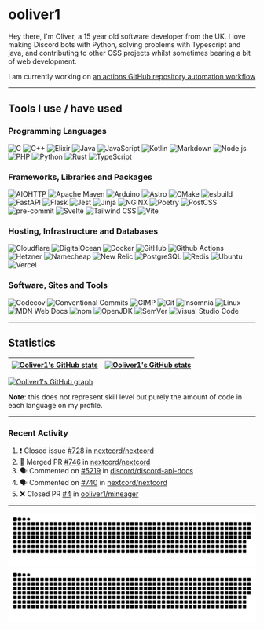 # ooliver1

Hey there, I'm Oliver, a 15 year old software developer from the UK. I love making Discord bots with Python, solving problems with Typescript and java, and contributing to other OSS projects whilst sometimes bearing a bit of web development.

I am currently working on [an actions GitHub repository automation workflow](https://github.com/ooliver1/triagecat)

---

## Tools I use / have used

### Programming Languages

![C](https://img.shields.io/badge/C-A8B9CC?logo=C&logoColor=white)
![C++](https://img.shields.io/badge/C++-00599C?logo=C%2B%2B&logoColor=white)
![Elixir](https://img.shields.io/badge/Elixir-4B275F?logo=Elixir&logoColor=white)
![Java](https://img.shields.io/badge/Java-007396?logo=Java&logoColor=white)
![JavaScript](https://img.shields.io/badge/JavaScript-F7DF1E?logo=JavaScript&logoColor=white)
![Kotlin](https://img.shields.io/badge/Kotlin-7F52FF?logo=Kotlin&logoColor=white)
![Markdown](https://img.shields.io/badge/Markdown-000000?logo=Markdown&logoColor=white)
![Node.js](https://img.shields.io/badge/Node.js-339933?logo=Node.js&logoColor=white)
![PHP](https://img.shields.io/badge/PHP-777BB4?logo=PHP&logoColor=white)
![Python](https://img.shields.io/badge/Python-3776AB?logo=Python&logoColor=white)
![Rust](https://img.shields.io/badge/Rust-000000?logo=Rust&logoColor=white)
![TypeScript](https://img.shields.io/badge/TypeScript-3178C6?logo=TypeScript&logoColor=white)

### Frameworks, Libraries and Packages

![AIOHTTP](https://img.shields.io/badge/AIOHTTP-2C5BB4?logo=AIOHTTP&logoColor=white)
![Apache Maven](https://img.shields.io/badge/Apache%20Maven-C71A36?logo=Apache%20Maven&logoColor=white)
![Arduino](https://img.shields.io/badge/Arduino-00979D?logo=Arduino&logoColor=white)
![Astro](https://img.shields.io/badge/Astro-FF5D01?logo=Astro&logoColor=white)
![CMake](https://img.shields.io/badge/CMake-064F8C?logo=CMake&logoColor=white)
![esbuild](https://img.shields.io/badge/esbuild-FFCF00?logo=esbuild&logoColor=white)
![FastAPI](https://img.shields.io/badge/FastAPI-009688?logo=FastAPI&logoColor=white)
![Flask](https://img.shields.io/badge/Flask-000000?logo=Flask&logoColor=white)
![Jest](https://img.shields.io/badge/Jest-C21325?logo=Jest&logoColor=white)
![Jinja](https://img.shields.io/badge/Jinja-B41717?logo=Jinja&logoColor=white)
![NGINX](https://img.shields.io/badge/NGINX-009639?logo=NGINX&logoColor=white)
![Poetry](https://img.shields.io/badge/Poetry-60A5FA?logo=Poetry&logoColor=white)
![PostCSS](https://img.shields.io/badge/PostCSS-DD3A0A?logo=PostCSS&logoColor=white)
![pre-commit](https://img.shields.io/badge/pre-commit-FAB040?logo=pre-commit&logoColor=white)
![Svelte](https://img.shields.io/badge/Svelte-FF3E00?logo=Svelte&logoColor=white)
![Tailwind CSS](https://img.shields.io/badge/Tailwind%20CSS-06B6D4?logo=Tailwind%20CSS&logoColor=white)
![Vite](https://img.shields.io/badge/Vite-646CFF?logo=Vite&logoColor=white)

### Hosting, Infrastructure and Databases

![Cloudflare](https://img.shields.io/badge/Cloudflare-F38020?logo=Cloudflare&logoColor=white)
![DigitalOcean](https://img.shields.io/badge/DigitalOcean-0080FF?logo=DigitalOcean&logoColor=white)
![Docker](https://img.shields.io/badge/Docker-2496ED?logo=Docker&logoColor=white)
![GitHub](https://img.shields.io/badge/GitHub-181717?logo=GitHub&logoColor=white)
![Github Actions](https://img.shields.io/badge/Github%20Actions-2088FF?logo=Github%20Actions&logoColor=white)
![Hetzner](https://img.shields.io/badge/Hetzner-D50C2D?logo=Hetzner&logoColor=white)
![Namecheap](https://img.shields.io/badge/Namecheap-DE3723?logo=Namecheap&logoColor=white)
![New Relic](https://img.shields.io/badge/New%20Relic-008C99?logo=New%20Relic&logoColor=white)
![PostgreSQL](https://img.shields.io/badge/PostgreSQL-4169E1?logo=PostgreSQL&logoColor=white)
![Redis](https://img.shields.io/badge/Redis-DC382D?logo=Redis&logoColor=white)
![Ubuntu](https://img.shields.io/badge/Ubuntu-E95420?logo=Ubuntu&logoColor=white)
![Vercel](https://img.shields.io/badge/Vercel-000000?logo=Vercel&logoColor=white)

### Software, Sites and Tools

![Codecov](https://img.shields.io/badge/Codecov-F01F7A?logo=Codecov&logoColor=white)
![Conventional Commits](https://img.shields.io/badge/Conventional%20Commits-FE5196?logo=Conventional%20Commits&logoColor=white)
![GIMP](https://img.shields.io/badge/GIMP-5C5543?logo=GIMP&logoColor=white)
![Git](https://img.shields.io/badge/Git-F05032?logo=Git&logoColor=white)
![Insomnia](https://img.shields.io/badge/Insomnia-4000BF?logo=Insomnia&logoColor=white)
![Linux](https://img.shields.io/badge/Linux-FCC624?logo=Linux&logoColor=white)
![MDN Web Docs](https://img.shields.io/badge/MDN%20Web%20Docs-000000?logo=MDN%20Web%20Docs&logoColor=white)
![npm](https://img.shields.io/badge/npm-CB3837?logo=npm&logoColor=white)
![OpenJDK](https://img.shields.io/badge/OpenJDK-FFFFFF?logo=OpenJDK&logoColor=black)
![SemVer](https://img.shields.io/badge/SemVer-3F4551?logo=SemVer&logoColor=white)
![Visual Studio Code](https://img.shields.io/badge/Visual%20Studio%20Code-007ACC?logo=Visual%20Studio%20Code&logoColor=white)

---

## Statistics

| <a href="https://github.com/anuraghazra/github-readme-stats"><img src="https://github-readme-stats-ooliver1.vercel.app/api/?username=ooliver1&theme=midnight-purple&count_private=true&include_all_commits=true&show_icons=true&hide_border=true" alt="Ooliver1's GitHub stats" align="center" /></a> | <a href="https://github.com/anuraghazra/github-readme-stats"><img src="https://github-readme-stats-ooliver1.vercel.app/api/top-langs?username=ooliver1&theme=midnight-purple&count_private=true&exclude_repo=obsidi&layout=compact&langs_count=10&hide_border=true" alt="Ooliver1's GitHub stats" align="center" /></a> |
| ----------------------------------------------------------------------------------------------------------------------------------------------------------------------------------------------------------------------------------------------------------------------------------------------------- | ----------------------------------------------------------------------------------------------------------------------------------------------------------------------------------------------------------------------------------------------------------------------------------------------------------------------- |

[![Ooliver1's GitHub graph](https://activity-graph.herokuapp.com/graph?username=ooliver1&bg_color=000000&color=9745f5&line=9745f5&point=FFFFFF&hide_border=true)](https://github.com/ashutosh00710/github-readme-logoity-graph)


**Note**: this does not represent skill level but purely the amount of code in each language on my profile.

---

### Recent Activity

<!--START_SECTION:activity-->
1. ❗️ Closed issue [#728](https://github.com/nextcord/nextcord/issues/728) in [nextcord/nextcord](https://github.com/nextcord/nextcord)
2. 🎉 Merged PR [#746](https://github.com/nextcord/nextcord/pull/746) in [nextcord/nextcord](https://github.com/nextcord/nextcord)
3. 🗣 Commented on [#5219](https://github.com/discord/discord-api-docs/issues/5219) in [discord/discord-api-docs](https://github.com/discord/discord-api-docs)
4. 🗣 Commented on [#740](https://github.com/nextcord/nextcord/issues/740) in [nextcord/nextcord](https://github.com/nextcord/nextcord)
5. ❌ Closed PR [#4](https://github.com/ooliver1/mineager/pull/4) in [ooliver1/mineager](https://github.com/ooliver1/mineager)
<!--END_SECTION:activity-->

---

![github contribution grid snake animation](https://raw.githubusercontent.com/ooliver1/ooliver1/output/github-contribution-grid-snake-dark.svg#gh-dark-mode-only)![github contribution grid snake animation](https://raw.githubusercontent.com/ooliver1/ooliver1/output/github-contribution-grid-snake.svg#gh-light-mode-only)
